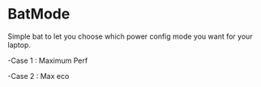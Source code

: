 # BatMode

Simple bat to let you choose which power config mode you want for your laptop.

-Case 1 : Maximum Perf

-Case 2 : Max eco
